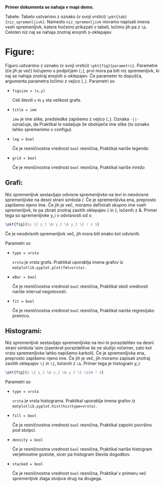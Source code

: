 **Primer dokumenta se nahaja v mapi demo.**

Tabele:
Tabelo ustvarimo z oznako (v svoji vrstici) `\pkt{tab}{niz_spremenljivk}`. Namesto `niz_spremenljivk` moramo napisati imena vseh spremenljivk, katere hočemo prikazati v tabeli, ločimo jih pa z `\&`. Celoten niz naj se nahaja znotraj enojnih `$`-oklepajev.

# Figure:
Figuro ustvarimo z oznako (v svoji vrstici) `\pkt{fig}{parametri}`. Parametre (če jih je več) ločujemo s podpičjem (`;`), prvi mora pa biti niz spremenljivk, ki naj se nahaja znotraj enojnih `$`-oklepajev. Če parameter to dopušča, argumenta parametra ločimo z vejico (`,`). Parametri so
- `figsize = (x,y)`

	Celi števili `x` in `y` sta velikost grafa.

- `title = ime`

	`ime` je ime slike, predsledke zapišemo z vejico (`,`). Oznaka `-||-` označuje, da Praktikal le nadaljuje že obstoječe ime slike (to oznako lahko spremenimo v configu).

- `leg = bool`

	Če je resničnostna vrednost `bool` resnična, Praktikal nariše legendo 

- `grid = bool`

	Če je resničnostna vrednost `bool` resnična, Praktikal nariše mrežo 

## Grafi:
Niz spremenljivk sestavljajo odvisne spremenljivke na levi in neodvisne spremenljivke na desni strani simbola /. Če je spremenljivka ena, preprosto zapišemo njeno ime. Če jih je več, moramo definirati skupno ime vseh spremenljivk, te pa zbrati znotraj zavitih oklepajev \{ in \}, ločenih z \&. Primer tega so spremenljivke y_i v odvisnosti od x:
```tex
\pkt{fig}{$y \{ y_1 \& y_2 \& y_3 \} / x $}
```
Če je neodvisnih spremenljivk več, jih mora biti enako kot odvisnih.

Parametri so
- `type = vrsta`

	`vrsta` je vrsta grafa. Praktikal uporablja imena grafov iz `matplotlib.pyplot.plot(fmt=vrsta)`.

- `eBar = bool`

	Če je resničnostna vrednost `bool` resnična, Praktikal okoli vrednosti nariše interval negotovosti.

- `fit = bool`

	Če je resničnostna vrednost `bool` resnična, Praktikal nariše regresijsko premico.

## Histogrami:
Niz spremenljivk sestavljajo spremenljivke na levi in porazdelitev na desni strani simbola \sim (zaenkrat porazdelitve še ne služijo ničemer, zato kot vrsto spremenljivke lahko napišemo karkoli). Če je spremenljivka ena, preprosto zapišemo njeno ime. Če jih je več, jih moramo zapisati znotraj zavitih oklepajev `\{` in `\}`, ločenih z `\&`. Primer tega je histogram y_i:
```tex
\pkt{fig}{$ \{ y_1 \& y_2 \& y_3 \} \sim ? $}
```

Parametri so
- `type = vrsta`

	`vrsta` je vrsta histograma. Praktikal uporablja imena grafov iz `matplotlib.pyplot.hist(histtype=vrsta)`.

- `fill = bool`

	Če je resničnostna vrednost `bool` resnična, Praktikal zapolni površino pod stolpci.

- `density = bool`

	Če je resničnostna vrednost `bool` resnična, Praktikal nariše histogram verjetnostne gostote, sicer pa histogram števila dogodkov.

- `stacked = bool`

	Če je resničnostna vrednost `bool` resnična, Praktikal v primeru več spremenljivk zlaga stolpce drug na drugega.
